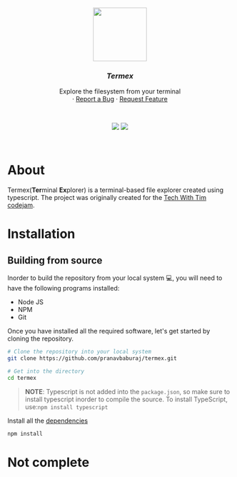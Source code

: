 <br />
<p align="center">
  <img src="https://i.imgur.com/uP8MCw0.gif" height="120">
  <h3 align="center"><i><strong>Termex</strong></i></h3>

  <p align="center">
    Explore the filesystem from your terminal
  <br />
<!--     <a href="https://github.com/pranavbaburaj/polyglot/blob/main/docs/README.md">📖 Documentation</a> -->
    ·
    <a href="https://github.com/pranavbaburaj/termex/issues">Report a Bug</a>
    ·
    <a href="https://github.com/pranavbaburaj/termex/pulls">Request Feature</a>
  </p>
  <br>
  <p align="center">
    <img src="https://img.shields.io/discord/808537055177080892.svg">
    <img src="https://badges.frapsoft.com/os/v1/open-source.svg?v=103">   
  </p>

  <br />

</p>

# About

Termex(**Ter**minal **Ex**plorer) is a terminal-based file explorer created using typescript. The project was originally created for the [Tech With Tim codejam](https://twtcodejam.net).

# Installation


## Building from source

Inorder to build the repository from your local system 💻, you will need to have the following programs installed:

- Node JS
- NPM
- Git

Once you have installed all the required software, let's get started by cloning the repository.

```sh
# Clone the repository into your local system
git clone https://github.com/pranavbaburaj/termex.git

# Get into the directory
cd termex
```

> **NOTE**: Typescript is not added into the `package.json`, so make sure to install typescript inorder to compile the source. To install TypeScript, use:`npm install typescript`

Install all the [dependencies](https://bundlephobia.com/scan-results?packages=@types/chalk@2.2.0,@types/node@15.12.2,boxen@5.0.1,chalk@4.1.1,cli-highlight@2.1.11,console-png@1.2.1,figlet@1.5.0,isbinaryfile@4.0.8,marked@2.1.1,marked-terminal@4.1.1,mime-types@2.1.31,open@8.2.0,table@6.7.1)

```sh
npm install
```

# Not complete
